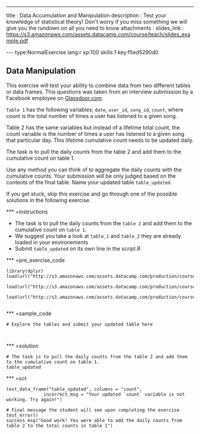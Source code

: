 ---
title       : Data Accumulation and Manipulation
description : Test your knowledge of statistical theory! Don't worry if you miss something we will give you the rundown on all you need to know
attachments :
  slides_link : https://s3.amazonaws.com/assets.datacamp.com/course/teach/slides_example.pdf

--- type:NormalExercise lang:r xp:100 skills:1 key:f5ed5290d0
## Data Manipulation
This exercise will test your ability to combine data from two different tables or data frames. This questions was taken from an interview submission by a Facebook employee on [Glassdoor.com](https://www.glassdoor.com/Interview/Facebook-Data-Scientist-Interview-Questions-EI_IE40772.0,8_KO9,23.htm).

`Table 1` has the following variables; `date`, `user_id`, `song_id`, `count`, where count is the total number of times a user has listened to a given song.

Table 2 has the same variables but instead of a lifetime total count, the count variable is the number of times a user has listened to a given song that particular day. This lifetime cumulative count needs to be updated daily.

The task is to pull the daily counts from the table 2 and add them to the cumulative count on table 1. 

Use any method you can think of to aggregate the daily counts with the cumulative counts. Your submission will be only judged based on the contents of the final table. Name your updated table `table_updated`.

If you get stuck, skip this exercise and go through one of the possible solutions in the following exercise. 

*** =instructions
- The task is to pull the daily counts from the `table 2` and add them to the cumulative count on `table 1`.
- We suggest you take a look at `table_1` and `table_2` they are already loaded in your environements
- Submit `table_updated` on its own line in the script.R 

*** =pre_exercise_code
```{r}
library(dplyr)
load(url("http://s3.amazonaws.com/assets.datacamp.com/production/course_1141/datasets/table_1_DM_FB.RData"))

load(url("http://s3.amazonaws.com/assets.datacamp.com/production/course_1141/datasets/table_2_DM_FB.RData"))

load(url("http://s3.amazonaws.com/assets.datacamp.com/production/course_1141/datasets/table_updated_DM_FB.RData"))


```
*** =sample_code
```{r}
# Explore the tables and submit your updated table here



```
*** =solution
```{r}
# The task is to pull the daily counts from the table 2 and add them to the cumulative count on table 1. 
table_updated
```
*** =sct
```{r}
test_data_frame("table_updated", columns = "count",
              incorrect_msg = "Your updated `count` variable is not working. Try again!")

# Final message the student will see upon completing the exercise
test_error()
success_msg("Good work! You were able to add the daily counts from table 2 to the total counts in table 1")
```
